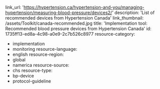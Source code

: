 link_url: 'https://hypertension.ca/hypertension-and-you/managing-hypertension/measuring-blood-pressure/devices2/'
description: 'List of recommended devices from Hypertension Canada'
link_thumbnail: /assets/Toolkit/canada-recommended.jpg
title: 'Implementation tool: Recommended blood pressure devices from Hypertension Canada'
id: 1735ff13-ed8a-4c98-a0e9-2c7b526c8977
resource-category:
  - implementation
  - monitoring
resource-language:
  - english
resource-region:
  - global
  - namerica
resource-source:
  - chs
resource-type:
  - bp-device
  - protocol-guideline
